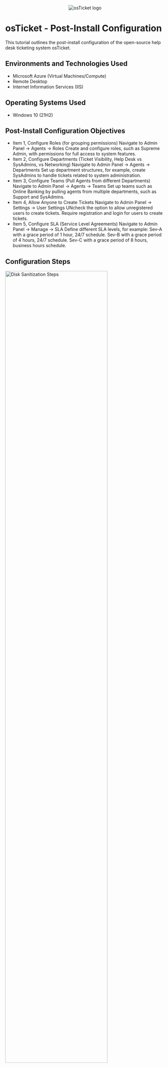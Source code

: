 <p align="center">
<img src="https://i.imgur.com/Clzj7Xs.png" alt="osTicket logo"/>
</p>

<h1>osTicket - Post-Install Configuration</h1>
This tutorial outlines the post-install configuration of the open-source help desk ticketing system osTicket.<br />






<h2>Environments and Technologies Used</h2>

- Microsoft Azure (Virtual Machines/Compute)
- Remote Desktop
- Internet Information Services (IIS)

<h2>Operating Systems Used </h2>

- Windows 10</b> (21H2)

<h2>Post-Install Configuration Objectives</h2>

- Item 1, Configure Roles (for grouping permissions)
Navigate to Admin Panel -> Agents -> Roles
Create and configure roles, such as Supreme Admin, with permissions for full access to system features. 
- Item 2, Configure Departments (Ticket Visibility, Help Desk vs SysAdmins, vs Networking)
Navigate to Admin Panel -> Agents -> Departments
Set up department structures, for example, create SysAdmins to handle tickets related to system administration.
- Item 3, Configure Teams (Pull Agents from different Departments)
Navigate to Admin Panel -> Agents -> Teams
Set up teams such as Online Banking by pulling agents from multiple departments, such as Support and SysAdmins.
- Item 4, Allow Anyone to Create Tickets
Navigate to Admin Panel -> Settings -> User Settings
UNcheck the option to allow unregistered users to create tickets. Require registration and login for users to create tickets.
- Item 5, Configure SLA (Service Level Agreements)
Navigate to Admin Panel -> Manage -> SLA
Define different SLA levels, for example:
Sev-A with a grace period of 1 hour, 24/7 schedule.
Sev-B with a grace period of 4 hours, 24/7 schedule.
Sev-C with a grace period of 8 hours, business hours schedule.

<h2>Configuration Steps</h2>

<p>
<img src=https://i.imgur.com/wzeun5p.png height="80%" width="80%" alt="Disk Sanitization Steps"/>
</p>
<p>
This screenshot demonstrates the osTicket post-installation setup, showcasing both the admin panel configuration and the client portal. It highlights how to configure user roles, departments, and teams to manage ticket visibility and agent permissions. Additionally, it shows the client portal where users can submit tickets. This image illustrates the configuration process for roles, allowing admins to assign permissions and set up efficient workflows for managing support requests.
</p>
<br />

<p>
<img src="https://i.imgur.com/DJmEXEB.png" height="80%" width="80%" alt="Disk Sanitization Steps"/>
</p>
<p>
These images showcase the osTicket post-installation process, highlighting key configuration steps. It demonstrates how to configure teams by pulling agents from different departments, such as creating an Online Banking team. It also shows how to enforce registration requirements by unchecking the option that allows unregistered users to create tickets, ensuring users must log in before submitting tickets. The image further illustrates how to configure agents (e.g., Jane in SysAdmins and John in Support) and add customer users (e.g., Karen and Ken) to enable them to submit and track their tickets. These steps are essential for structuring your ticketing system and streamlining user and agent management.
</p>
<br />

<p>
<img src="https://i.imgur.com/DJmEXEB.png" height="80%" width="80%" alt="Disk Sanitization Steps"/>
</p>
<p>
Lorem ipsum dolor sit amet, consectetur adipiscing elit, sed do eiusmod tempor incididunt ut labore et dolore magna aliqua. Ut enim ad minim veniam, quis nostrud exercitation ullamco laboris nisi ut aliquip ex ea commodo consequat. Duis aute irure dolor in reprehenderit in voluptate velit esse cillum dolore eu fugiat nulla pariatur.
</p>
<br />
